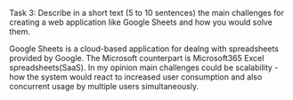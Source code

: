 Task 3: Describe in a short text (5 to 10 sentences) the main challenges for creating a web application like Google Sheets and how you would solve them.
 
Google Sheets is a cloud-based application for dealng with spreadsheets provided by Google. The Microsoft counterpart is Microsoft365 Excel spreadsheets(SaaS). In my opinion main challenges could be scalability - how the system would react to increased user consumption and also concurrent usage by multiple users simultaneously.
